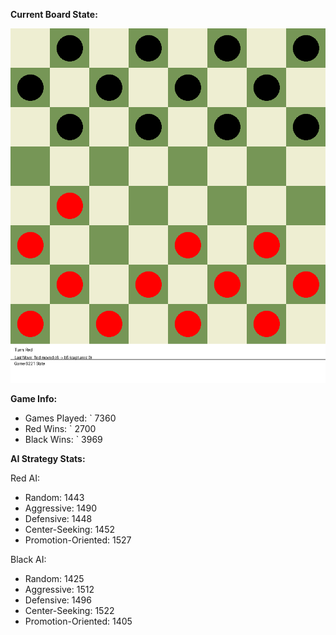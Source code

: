 
**Current Board State:**  
<!-- START_GIF -->
![Checkers Game](./checkers_game.gif)
<!-- END_GIF -->

**Game Info:**  
- Games Played: `<!-- GAMES_PLAYED --> 7360
- Red Wins: `<!-- RED_WINS --> 2700
- Black Wins: `<!-- BLACK_WINS --> 3969

<!-- AI_STATS -->
**AI Strategy Stats:**

Red AI:
- Random: 1443
- Aggressive: 1490
- Defensive: 1448
- Center-Seeking: 1452
- Promotion-Oriented: 1527

Black AI:
- Random: 1425
- Aggressive: 1512
- Defensive: 1496
- Center-Seeking: 1522
- Promotion-Oriented: 1405
